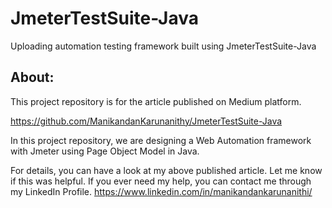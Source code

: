 # JmeterTestSuite-Java
Uploading automation testing framework built using JmeterTestSuite-Java


About:
------
This project repository is for the article published on Medium platform.

https://github.com/ManikandanKarunanithy/JmeterTestSuite-Java

In this project repository, we are designing a Web Automation framework with Jmeter using Page Object Model in Java.

For details, you can have a look at my above published article. Let me know if this was helpful. If you ever need my help, you can contact me through my LinkedIn Profile.
https://www.linkedin.com/in/manikandankarunanithi/
